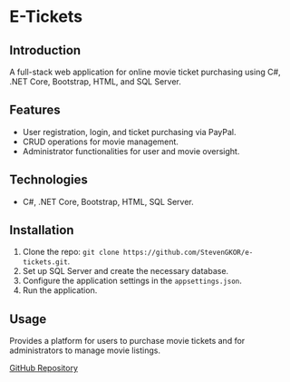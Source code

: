 # E-Tickets

## Introduction
A full-stack web application for online movie ticket purchasing using C#, .NET Core, Bootstrap, HTML, and SQL Server.

## Features
- User registration, login, and ticket purchasing via PayPal.
- CRUD operations for movie management.
- Administrator functionalities for user and movie oversight.

## Technologies
- C#, .NET Core, Bootstrap, HTML, SQL Server.

## Installation
1. Clone the repo: `git clone https://github.com/StevenGKOR/e-tickets.git`.
2. Set up SQL Server and create the necessary database.
3. Configure the application settings in the `appsettings.json`.
4. Run the application.

## Usage
Provides a platform for users to purchase movie tickets and for administrators to manage movie listings.

[GitHub Repository](https://github.com/StevenGKOR/e-tickets)
